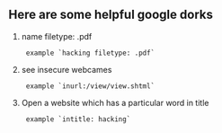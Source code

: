 ## Here are some helpful google dorks
1. name filetype: .pdf 
        
        example `hacking filetype: .pdf`
2. see insecure webcames 
        
        example `inurl:/view/view.shtml`
3. Open a website which has a particular word in title
        
        example `intitle: hacking`
